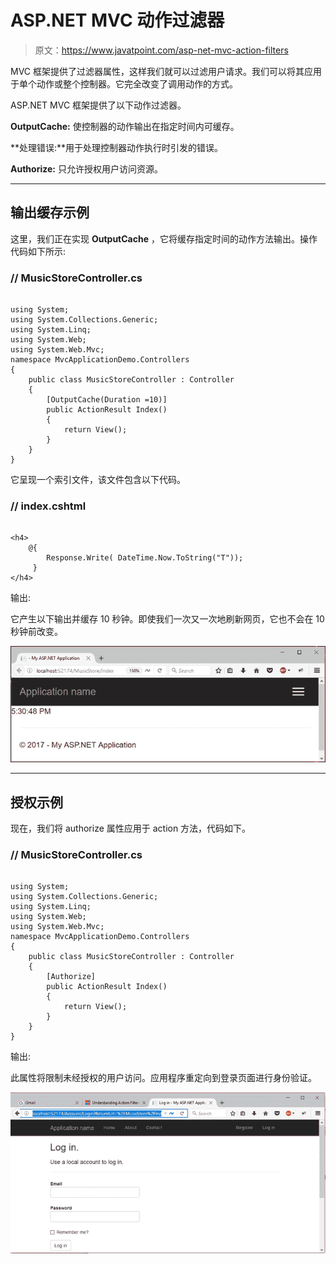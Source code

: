 # ASP.NET MVC 动作过滤器

> 原文：<https://www.javatpoint.com/asp-net-mvc-action-filters>

MVC 框架提供了过滤器属性，这样我们就可以过滤用户请求。我们可以将其应用于单个动作或整个控制器。它完全改变了调用动作的方式。

ASP.NET MVC 框架提供了以下动作过滤器。

**OutputCache:** 使控制器的动作输出在指定时间内可缓存。

**处理错误:**用于处理控制器动作执行时引发的错误。

**Authorize:** 只允许授权用户访问资源。

* * *

## 输出缓存示例

这里，我们正在实现 **OutputCache** ，它将缓存指定时间的动作方法输出。操作代码如下所示:

### // MusicStoreController.cs

```

using System;
using System.Collections.Generic;
using System.Linq;
using System.Web;
using System.Web.Mvc;
namespace MvcApplicationDemo.Controllers
{
    public class MusicStoreController : Controller
    {
        [OutputCache(Duration =10)]
        public ActionResult Index()
        {
            return View();
        }
    }
}

```

它呈现一个索引文件，该文件包含以下代码。

### // index.cshtml

```

<h4>
    @{ 
        Response.Write( DateTime.Now.ToString("T"));
     }
</h4>

```

输出:

它产生以下输出并缓存 10 秒钟。即使我们一次又一次地刷新网页，它也不会在 10 秒钟前改变。

![ASP Action filters 1](img/dbd19465958223f5d7fa12ecd156f9e6.png)

* * *

## 授权示例

现在，我们将 authorize 属性应用于 action 方法，代码如下。

### // MusicStoreController.cs

```

using System;
using System.Collections.Generic;
using System.Linq;
using System.Web;
using System.Web.Mvc;
namespace MvcApplicationDemo.Controllers
{
    public class MusicStoreController : Controller
    {
        [Authorize]
        public ActionResult Index()
        {
            return View();
        }
    }
}

```

输出:

此属性将限制未经授权的用户访问。应用程序重定向到登录页面进行身份验证。

![ASP Action filters 2](img/5e957787eb9167e1ba945d3a96175071.png)
